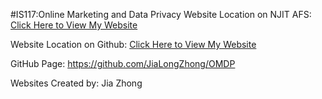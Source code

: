 #IS117:Online Marketing and Data Privacy
Website Location on NJIT AFS:
[Click Here to View My Website](https://web.njit.edu/~jlz6/OMDP/index.html)

Website Location on Github:
[Click Here to View My Website](https://github.com/JiaLongZhong/OMDP.git)

GitHub Page: https://github.com/JiaLongZhong/OMDP


Websites Created by: Jia Zhong